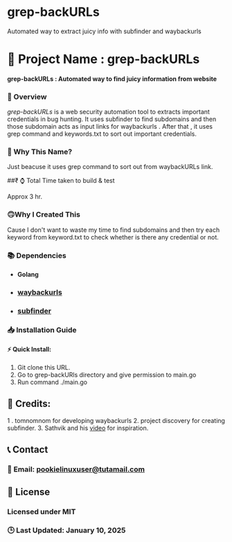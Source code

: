 # grep-backURLs
Automated way to extract juicy info with subfinder and waybackurls

🚀 Project Name : grep-backURLs
===============

#### grep-backURLs : Automated way to find juicy information from website 

### 📌 Overview

 *_grep-backURLs_* is a web security automation tool to extracts important credentials in bug hunting. It uses subfinder to find subdomains and then those subdomain acts as input links for waybackurls . After that , it uses grep command and keywords.txt to sort out important credentials.

### 🤔 Why This Name?

 Just beacuse it uses grep command to sort out from waybackURLs link.


##₹ ⌚ Total Time taken to build & test

 Approx 3 hr.

### 🙃Why I Created This

 Cause I don't want to waste my time to find subdomains and then try each keyword from keyword.txt to check whether is there any credential or not. 

### 📚 Dependencies

* #### Golang
* ### [waybackurls](https://github.com/tomnomnom/waybackurls)
* ### [subfinder](https://github.com/projectdiscovery/subfinder)

### 📥 Installation Guide

#### ⚡ Quick Install:

 1. Git clone this URL.
 2. Go to grep-backURls directory and give permission to main.go
 3. Run command ./main.go

## 💓 Credits:
 

 1 . tomnomnom for developing waybackurls
 2.  project discovery for creating subfinder.
 3. Sathvik and his [video](https://www.youtube.com/watch?v=lp4Do_VIwzw)  for inspiration. 



## 📞 Contact

### 📧 Email: pookielinuxuser@tutamail.com


## 📄 License

### Licensed under **MIT**

### 🕒 Last Updated: January 10, 2025 
